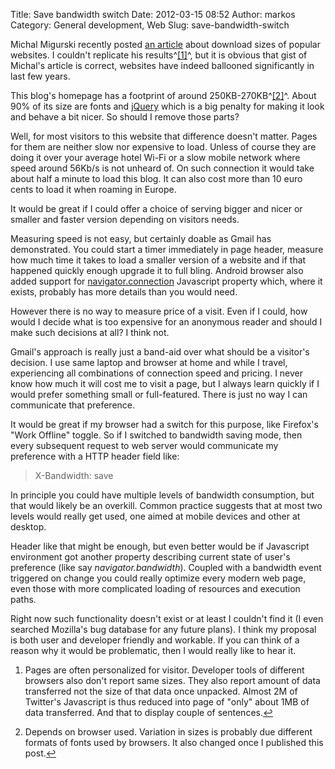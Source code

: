 Title: Save bandwidth switch
Date: 2012-03-15 08:52
Author: markos
Category: General development, Web
Slug: save-bandwidth-switch

Michal Migurski recently posted [an
article](http://mike.teczno.com/notes/bandwidth.html) about download
sizes of popular websites. I couldn't replicate his results^<span
id="save-bandwidth-1">[[1]](#save-bandwidth-note-1)</span>^, but it is
obvious that gist of Michal's article is correct, websites have indeed
ballooned significantly in last few years.

This blog's homepage has a footprint of around 250KB-270KB^<span
id="save-bandwidth-2">[[2]](#save-bandwidth-note-2)</span>^. About 90%
of its size are fonts and [jQuery](http://jquery.com/) which is a big
penalty for making it look and behave a bit nicer. So should I remove
those parts?

Well, for most visitors to this website that difference doesn't matter.
Pages for them are neither slow nor expensive to load. Unless of course
they are doing it over your average hotel Wi-Fi or a slow mobile network
where speed around 56Kb/s is not unheard of. On such connection it would
take about half a minute to load this blog. It can also cost more than
10 euro cents to load it when roaming in Europe.

It would be great if I could offer a choice of serving bigger and nicer
or smaller and faster version depending on visitors needs.

Measuring speed is not easy, but certainly doable as Gmail has
demonstrated. You could start a timer immediately in page header,
measure how much time it takes to load a smaller version of a website
and if that happened quickly enough upgrade it to full bling. Android
browser also added support for
[navigator.connection](http://dvcs.w3.org/hg/dap/raw-file/tip/network-api/index.html)
Javascript property which, where it exists, probably has more details
than you would need.

However there is no way to measure price of a visit. Even if I could,
how would I decide what is too expensive for an anonymous reader and
should I make such decisions at all? I think not.

Gmail's approach is really just a band-aid over what should be a
visitor's decision. I use same laptop and browser at home and while I
travel, experiencing all combinations of connection speed and pricing. I
never know how much it will cost me to visit a page, but I always learn
quickly if I would prefer something small or full-featured. There is
just no way I can communicate that preference.

It would be great if my browser had a switch for this purpose, like
Firefox's "Work Offline" toggle. So if I switched to bandwidth saving
mode, then every subsequent request to web server would communicate my
preference with a HTTP header field like:

> X-Bandwidth: save

In principle you could have multiple levels of bandwidth consumption,
but that would likely be an overkill. Common practice suggests that at
most two levels would really get used, one aimed at mobile devices and
other at desktop.

Header like that might be enough, but even better would be if Javascript
environment got another property describing current state of user's
preference (like say *navigator.bandwidth*). Coupled with a bandwidth
event triggered on change you could really optimize every modern web
page, even those with more complicated loading of resources and
execution paths.

Right now such functionality doesn't exist or at least I couldn't find
it (I even searched Mozilla's bug database for any future plans). I
think my proposal is both user and developer friendly and workable. If
you can think of a reason why it would be problematic, then I would
really like to hear it.

1.  <div id="save-bandwidth-note-1">

    </div>

    Pages are often personalized for visitor. Developer tools of
    different browsers also don't report same sizes. They also report
    amount of data transferred not the size of that data once unpacked.
    Almost 2M of Twitter's Javascript is thus reduced into page of
    "only" about 1MB of data transferred. And that to display couple of
    sentences.[↩](#save-bandwidth-1)
2.  <div id="save-bandwidth-note-2">

    </div>

    Depends on browser used. Variation in sizes is probably due
    different formats of fonts used by browsers. It also changed once I
    published this post.[↩](#save-bandwidth-2)

